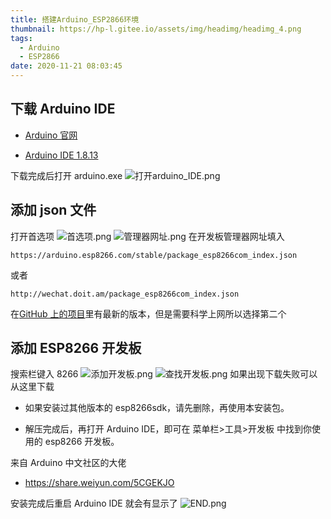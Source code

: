 ```yaml
---
title: 搭建Arduino_ESP2866环境
thumbnail: https://hp-l.gitee.io/assets/img/headimg/headimg_4.png
tags:
  - Arduino
  - ESP2866
date: 2020-11-21 08:03:45
---
```



## 下载 Arduino IDE

- [Arduino 官网](https://www.arduino.cc/)

- [Arduino IDE 1.8.13](https://downloads.arduino.cc/arduino-1.8.13-windows.zip)

下载完成后打开 arduino.exe
![打开arduino_IDE.png](./打开arduino_IDE.png)

## 添加 json 文件

打开首选项
![首选项.png](./首选项.png)
![管理器网址.png](./管理器网址.png)
在开发板管理器网址填入

```
https://arduino.esp8266.com/stable/package_esp8266com_index.json
```

或者

```
http://wechat.doit.am/package_esp8266com_index.json
```

在[GitHub 上的项目](https://github.com/esp8266/Arduino)里有最新的版本，但是需要科学上网所以选择第二个

## 添加 ESP8266 开发板

搜索栏键入 8266
![添加开发板.png](./添加开发板.png)
![查找开发板.png](./查找开发板.png)
如果出现下载失败可以从这里下载

- 如果安装过其他版本的 esp8266sdk，请先删除，再使用本安装包。

- 解压完成后，再打开 Arduino IDE，即可在 菜单栏>工具>开发板 中找到你使用的 esp8266 开发板。

来自 Arduino 中文社区的大佬

- https://share.weiyun.com/5CGEKJO

安装完成后重启 Arduino IDE 就会有显示了
![END.png](./END.png)




